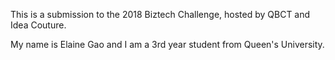 This is a submission to the 2018 Biztech Challenge, hosted by QBCT and Idea Couture.

My name is Elaine Gao and I am a 3rd year student from Queen's University.
